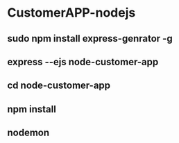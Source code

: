 # CustomerAPP-nodejs
sudo npm install express-genrator -g
-
express --ejs node-customer-app
-
cd node-customer-app
-
npm install
-
nodemon
-

